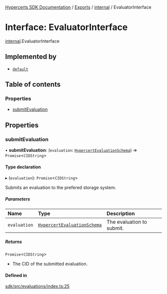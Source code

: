 [Hypercerts SDK Documentation](../README.md) / [Exports](../modules.md) / [internal](../modules/internal.md) / EvaluatorInterface

# Interface: EvaluatorInterface

[internal](../modules/internal.md).EvaluatorInterface

## Implemented by

- [`default`](../classes/internal.default-1.md)

## Table of contents

### Properties

- [submitEvaluation](internal.EvaluatorInterface.md#submitevaluation)

## Properties

### submitEvaluation

• **submitEvaluation**: (`evaluation`: [`HypercertEvaluationSchema`](HypercertEvaluationSchema.md)) => `Promise`<`CIDString`\>

#### Type declaration

▸ (`evaluation`): `Promise`<`CIDString`\>

Submits an evaluation to the prefered storage system.

##### Parameters

| Name         | Type                                                        | Description               |
| :----------- | :---------------------------------------------------------- | :------------------------ |
| `evaluation` | [`HypercertEvaluationSchema`](HypercertEvaluationSchema.md) | The evaluation to submit. |

##### Returns

`Promise`<`CIDString`\>

- The CID of the submitted evaluation.

#### Defined in

[sdk/src/evaluations/index.ts:25](https://github.com/Network-Goods/hypercerts/blob/721e383/sdk/src/evaluations/index.ts#L25)
